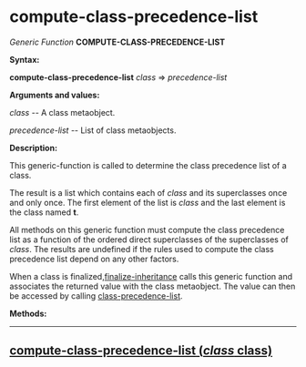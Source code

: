 compute-class-precedence-list
=============================

*Generic Function* **COMPUTE-CLASS-PRECEDENCE-LIST**

**Syntax:**

**compute-class-precedence-list** *class* => *precedence-list*

**Arguments and values:**

*class* -- A class metaobject.

*precedence-list* -- List of class metaobjects.

**Description:**

This generic-function is called to determine the class precedence list of a class.

The result is a list which contains each of *class* and its superclasses once and only once. The first element of the list is *class* and the last element is the class named **t**.

All methods on this generic function must compute the class precedence list as a function of the ordered direct superclasses of the superclasses of *class*. The results are undefined if the rules used to compute the class precedence list depend on any other factors.

When a class is finalized,[finalize-inheritance](/docs/meta-object-protocol/finalize-inheritance) calls this generic function and associates the returned value with the class metaobject. The value can then be accessed by calling [class-precedence-list](/docs/meta-object-protocol/class-precedence-list).

**Methods:**

  ---------------------------------------------------------------------------------------------
  [**compute-class-precedence-list** (*class* class)](/docs/meta-object-protocol/compute-class-precedence-list-class)
  ---------------------------------------------------------------------------------------------


